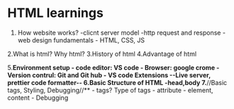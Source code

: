 # HTML learnings

1. How website works?
    -clicnt server model
    -http request and response
    -web design fundamentals - HTML, CSS, JS

2.What is html? Why html?
3.History of html
4.Advantage of html

5.**Environment **setup**
    - code editor: VS code
    - Browser: google crome
    - Version contrul: Git and Git hub
    - VS code Extensions
            --Live server, prettier code formatter--
6.Basic Structure of HTML
    -head,body
7.**//Basic tags, Styling, Debugging//**
    - tags? Type of tags
    - attribute
    - element, content
    - Debugging







